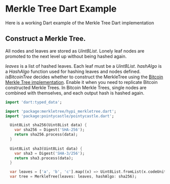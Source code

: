 # Merkle Tree Dart Example

Here is a working Dart example of the Merkle Tree Dart implementation

## Construct a Merkle Tree.
All nodes and leaves are stored as *Uint8List*.
Lonely leaf nodes are promoted to the next level up without being hashed again.

*leaves* is a list of hashed leaves. Each leaf must be a *Uint8List*.
*hashAlgo* is a *HashAlgo* function used for hashing leaves and nodes defined.
*isBitcoinTree* decides whether to construct the MerkleTree using the [Bitcoin Merkle Tree implementation](http://www.righto.com/2014/02/bitcoin-mining-hard-way-algorithms.html).
Enable it when you need to replicate Bitcoin constructed Merkle Trees. In Bitcoin Merkle Trees, single nodes are combined with themselves, and each output hash is hashed again.

```dart
import 'dart:typed_data';

import 'package:merkletree/hypi_merkletree.dart';
import 'package:pointycastle/pointycastle.dart';

  Uint8List sha256(Uint8List data) {
    var sha256 = Digest('SHA-256');
    return sha256.process(data);
  }
  
  Uint8List sha3(Uint8List data) {
    var sha3 = Digest('SHA-3/256');
    return sha3.process(data);
  }

  var leaves = ['a', 'b', 'c'].map((x) => Uint8List.fromList(x.codeUnits)).map((x) => sha3(x)).toList();
  var tree = MerkleTree(leaves: leaves, hashAlgo: sha256);
```